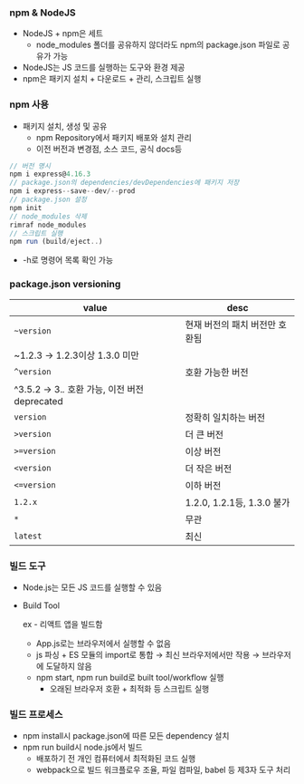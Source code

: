### npm & NodeJS

- NodeJS + npm은 세트
    - node_modules 폴더를 공유하지 않더라도 npm의 package.json 파일로 공유가 가능
- NodeJS는 JS 코드를 실행하는 도구와 환경 제공
- npm은 패키지 설치 + 다운로드 + 관리, 스크립트 실행

### npm 사용

- 패키지 설치, 생성 및 공유
    - npm Repository에서 패키지 배포와 설치 관리
    - 이전 버전과 변경점, 소스 코드, 공식 docs등

```jsx
// 버전 명시
npm i express@4.16.3
// package.json의 dependencies/devDependencies에 패키지 저장
npm i express--save--dev/--prod
// package.json 설정
npm init
// node_modules 삭제
rimraf node_modules
// 스크립트 실행
npm run (build/eject..)
```

- -h로 명령어 목록 확인 가능

### package.json versioning

| **value** | **desc** |
| --- | --- |
| `~version` | 현재 버전의 패치 버전만 호환됨
~1.2.3 → 1.2.3이상 1.3.0 미만 |
| `^version` | 호환 가능한 버전
^3.5.2 → 3.*.* 호환 가능, 이전 버전 deprecated |
| `version` | 정확히 일치하는 버전 |
| `>version` | 더 큰 버전 |
| `>=version` | 이상 버전 |
| `<version` | 더 작은 버전 |
| `<=version` | 이하 버전 |
| `1.2.x` | 1.2.0, 1.2.1등, 1.3.0 불가 |
| `*` | 무관 |
| `latest` | 최신 |

### 빌드 도구

- Node.js는 모든 JS 코드를 실행할 수 있음
- Build Tool
    
     ex - 리액트 앱을 빌드함
    
    - App.js로는 브라우저에서 실행할 수 없음
    - js 파싱 + ES 모듈의 import로 통합 → 최신 브라우저에서만 작용 → 브라우저에 도달하지 않음
    - npm start, npm run build로 built tool/workflow 실행
        - 오래된 브라우저 호환 + 최적화 등 스크립트 실행

### 빌드 프로세스

- npm install시 package.json에 따른 모든 dependency 설치
- npm run build시 node.js에서 빌드
    - 배포하기 전 개인 컴퓨터에서 최적화된 코드 실행
    - webpack으로 빌드 워크플로우 조율, 파일 컴파일, babel 등 제3자 도구 처리
